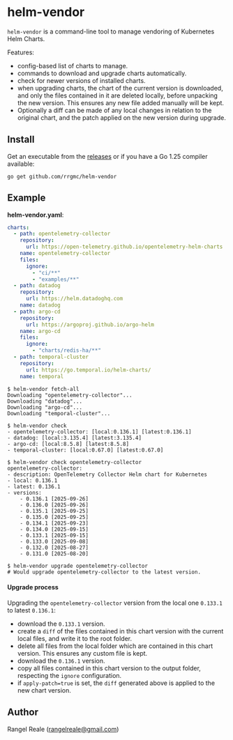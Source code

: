 # helm-vendor

`helm-vendor` is a command-line tool to manage vendoring of Kubernetes Helm Charts.

Features:
- config-based list of charts to manage.
- commands to download and upgrade charts automatically.
- check for newer versions of installed charts.
- when upgrading charts, the chart of the current version is downloaded, and only the files contained in it are deleted
  locally, before unpacking the new version. This ensures any new file added manually will be kept.
- Optionally a diff can be made of any local changes in relation to the original chart, and the patch applied on 
  the new version during upgrade. 

## Install

Get an executable from the [releases](https://github.com/rrgmc/helm-vendor/releases) or if you have a Go 1.25 compiler
available:

```shell
go get github.com/rrgmc/helm-vendor
```

## Example

**helm-vendor.yaml**:

```yaml
charts:
  - path: opentelemetry-collector
    repository:
      url: https://open-telemetry.github.io/opentelemetry-helm-charts
    name: opentelemetry-collector
    files:
      ignore:
        - "ci/**"
        - "examples/**"
  - path: datadog
    repository:
      url: https://helm.datadoghq.com
    name: datadog
  - path: argo-cd
    repository:
      url: https://argoproj.github.io/argo-helm
    name: argo-cd
    files:
      ignore:
        - "charts/redis-ha/**"
  - path: temporal-cluster
    repository:
      url: https://go.temporal.io/helm-charts/
    name: temporal
```

```shell
$ helm-vendor fetch-all
Downloading "opentelemetry-collector"...
Downloading "datadog"...
Downloading "argo-cd"...
Downloading "temporal-cluster"...

$ helm-vendor check
- opentelemetry-collector: [local:0.136.1] [latest:0.136.1]
- datadog: [local:3.135.4] [latest:3.135.4]
- argo-cd: [local:8.5.8] [latest:8.5.8]
- temporal-cluster: [local:0.67.0] [latest:0.67.0]

$ helm-vendor check opentelemetry-collector
opentelemetry-collector:
- description: OpenTelemetry Collector Helm chart for Kubernetes
- local: 0.136.1
- latest: 0.136.1
- versions:
	- 0.136.1 [2025-09-26]
	- 0.136.0 [2025-09-26]
	- 0.135.1 [2025-09-25]
	- 0.135.0 [2025-09-25]
	- 0.134.1 [2025-09-23]
	- 0.134.0 [2025-09-15]
	- 0.133.1 [2025-09-15]
	- 0.133.0 [2025-09-08]
	- 0.132.0 [2025-08-27]
	- 0.131.0 [2025-08-20]
	
$ helm-vendor upgrade opentelemetry-collector
# Would upgrade opentelemetry-collector to the latest version.
```

#### Upgrade process

Upgrading the `opentelemetry-collector` version from the local one `0.133.1` to latest `0.136.1`:

- download the `0.133.1` version.
- create a `diff` of the files contained in this chart version with the current local files, and write it to the root folder.
- delete all files from the local folder which are contained in this chart version. This ensures any custom file is kept.
- download the `0.136.1` version.
- copy all files contained in this chart version to the output folder, respecting the `ignore` configuration.
- if `apply-patch=true` is set, the `diff` generated above is applied to the new chart version.

## Author

Rangel Reale (rangelreale@gmail.com)
